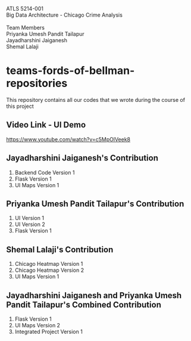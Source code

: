 ATLS 5214-001 </br>
Big Data Architecture - Chicago Crime Analysis</br>
<br/>
Team Members </br>
Priyanka Umesh Pandit Tailapur </br>
Jayadharshini Jaiganesh </br>
Shemal Lalaji </br>

# teams-fords-of-bellman-repositories</br>
This repository contains all our codes that we wrote during the course of this project <br/>

## Video Link - UI Demo
https://www.youtube.com/watch?v=c5MpOlVeek8

## Jayadharshini Jaiganesh's Contribution <br/>
1. Backend Code Version 1 <br/>
2. Flask Version 1 <br/>
3. UI Maps Version 1 <br/>

## Priyanka Umesh Pandit Tailapur's Contribution <br/>
1. UI Version 1 <br/>
2. UI Version 2 <br/>
3. Flask Version 1 <br/>

## Shemal Lalaji's Contribution <br/>
1. Chicago Heatmap Version 1 <br/>
2. Chicago Heatmap Version 2 <br/>
3. UI Maps Version 1 <br/>

## Jayadharshini Jaiganesh and Priyanka Umesh Pandit Tailapur's Combined Contribution <br/>
1. Flask Version 1 <br/>
3. UI Maps Version 2 <br/>
4. Integrated Project Version 1 <br/>
